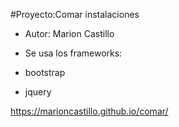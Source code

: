 #Proyecto:Comar instalaciones

+ Autor: Marion Castillo


+ Se usa los frameworks:

+ bootstrap
+ jquery
  
https://marioncastillo.github.io/comar/
